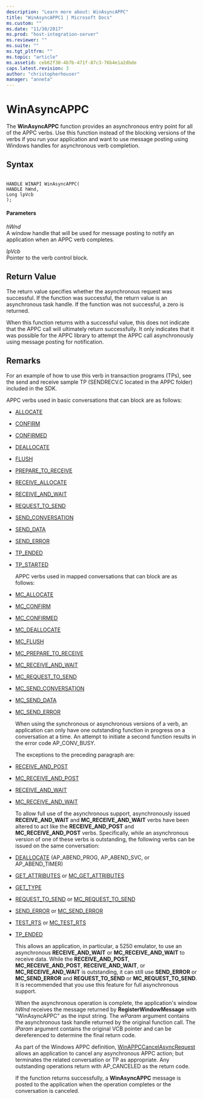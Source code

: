 ```yaml
---
description: "Learn more about: WinAsyncAPPC"
title: "WinAsyncAPPC1 | Microsoft Docs"
ms.custom: ""
ms.date: "11/30/2017"
ms.prod: "host-integration-server"
ms.reviewer: ""
ms.suite: ""
ms.tgt_pltfrm: ""
ms.topic: "article"
ms.assetid: ceb62f30-4b7b-471f-87c3-76b4e1a2dbde
caps.latest.revision: 3
author: "christopherhouser"
manager: "anneta"
---
```

# WinAsyncAPPC
The **WinAsyncAPPC** function provides an asynchronous entry point for all of the APPC verbs. Use this function instead of the blocking versions of the verbs if you run your application and want to use message posting using Windows handles for asynchronous verb completion.  
  
## Syntax  
  
```  
  
HANDLE WINAPI WinAsyncAPPC(   
HANDLE hWnd,  
Long lpVcb  
);  
```  
  
#### Parameters  
 *hWnd*  
 A window handle that will be used for message posting to notify an application when an APPC verb completes.  
  
 *lpVcb*  
 Pointer to the verb control block.  
  
## Return Value  
 The return value specifies whether the asynchronous request was successful. If the function was successful, the return value is an asynchronous task handle. If the function was not successful, a zero is returned.  
  
 When this function returns with a successful value, this does not indicate that the APPC call will ultimately return successfully. It only indicates that it was possible for the APPC library to attempt the APPC call asynchronously using message posting for notification.  
  
## Remarks  
 For an example of how to use this verb in transaction programs (TPs), see the send and receive sample TP (SENDRECV.C located in the APPC folder) included in the SDK.  
  
 APPC verbs used in basic conversations that can block are as follows:  
  
- [ALLOCATE](../core/allocate2.md)  
  
- [CONFIRM](../core/confirm2.md)  
  
- [CONFIRMED](../core/confirmed1.md)  
  
- [DEALLOCATE](../core/deallocate2.md)  
  
- [FLUSH](../core/flush2.md)  
  
- [PREPARE_TO_RECEIVE](../core/prepare-to-receive2.md)  
  
- [RECEIVE_ALLOCATE](../core/receive-allocate1.md)  
  
- [RECEIVE_AND_WAIT](../core/receive-and-wait2.md)  
  
- [REQUEST_TO_SEND](../core/request-to-send1.md)  
  
- [SEND_CONVERSATION](../core/send-conversation2.md)  
  
- [SEND_DATA](../core/send-data1.md)  
  
- [SEND_ERROR](../core/send-error2.md)  
  
- [TP_ENDED](../core/tp-ended1.md)  
  
- [TP_STARTED](../core/tp-started2.md)  
  
  APPC verbs used in mapped conversations that can block are as follows:  
  
- [MC_ALLOCATE](../core/mc-allocate2.md)  
  
- [MC_CONFIRM](../core/mc-confirm2.md)  
  
- [MC_CONFIRMED](../core/mc-confirmed1.md)  
  
- [MC_DEALLOCATE](../core/mc-deallocate2.md)  
  
- [MC_FLUSH](../core/mc-flush1.md)  
  
- [MC_PREPARE_TO_RECEIVE](../core/mc-prepare-to-receive1.md)  
  
- [MC_RECEIVE_AND_WAIT](../core/mc-receive-and-wait2.md)  
  
- [MC_REQUEST_TO_SEND](../core/mc-request-to-send1.md)  
  
- [MC_SEND_CONVERSATION](../core/mc-send-conversation1.md)  
  
- [MC_SEND_DATA](../core/mc-send-data1.md)  
  
- [MC_SEND_ERROR](../core/mc-send-error2.md)  
  
  When using the synchronous or asynchronous versions of a verb, an application can only have one outstanding function in progress on a conversation at a time. An attempt to initiate a second function results in the error code AP_CONV_BUSY.  
  
  The exceptions to the preceding paragraph are:  
  
- [RECEIVE_AND_POST](../core/receive-and-post1.md)  
  
- [MC_RECEIVE_AND_POST](../core/mc-receive-and-post2.md)  
  
- [RECEIVE_AND_WAIT](../core/receive-and-wait2.md)  
  
- [MC_RECEIVE_AND_WAIT](../core/mc-receive-and-wait2.md)  
  
  To allow full use of the asynchronous support, asynchronously issued **RECEIVE_AND_WAIT** and **MC_RECEIVE_AND_WAIT** verbs have been altered to act like the **RECEIVE_AND_POST** and **MC_RECEIVE_AND_POST** verbs. Specifically, while an asynchronous version of one of these verbs is outstanding, the following verbs can be issued on the same conversation:  
  
- [DEALLOCATE](../core/deallocate2.md) (AP_ABEND_PROG, AP_ABEND_SVC, or AP_ABEND_TIMER)  
  
- [GET_ATTRIBUTES](../core/get-attributes2.md) or [MC_GET_ATTRIBUTES](../core/mc-get-attributes2.md)  
  
- [GET_TYPE](../core/get-type2.md)  
  
- [REQUEST_TO_SEND](../core/request-to-send1.md) or [MC_REQUEST_TO_SEND](../core/mc-request-to-send1.md)  
  
- [SEND_ERROR](../core/send-error2.md) or [MC_SEND_ERROR](../core/mc-send-error2.md)  
  
- [TEST_RTS](../core/test-rts2.md) or [MC_TEST_RTS](../core/mc-test-rts2.md)  
  
- [TP_ENDED](../core/tp-ended1.md)  
  
  This allows an application, in particular, a 5250 emulator, to use an asynchronous **RECEIVE_AND_WAIT** or **MC_RECEIVE_AND_WAIT** to receive data. While the **RECEIVE_AND_POST**, **MC_RECEIVE_AND_POST**, **RECEIVE_AND_WAIT**, or **MC_RECEIVE_AND_WAIT** is outstanding, it can still use **SEND_ERROR** or **MC_SEND_ERROR** and **REQUEST_TO_SEND** or **MC_REQUEST_TO_SEND**. It is recommended that you use this feature for full asynchronous support.  
  
  When the asynchronous operation is complete, the application's window *hWnd* receives the message returned by **RegisterWindowMessage** with "WinAsyncAPPC" as the input string. The *wParam* argument contains the asynchronous task handle returned by the original function call. The *lParam* argument contains the original VCB pointer and can be dereferenced to determine the final return code.  
  
  As part of the Windows APPC definition, [WinAPPCCancelAsyncRequest](../core/winappccancelasyncrequest2.md) allows an application to cancel any asynchronous APPC action; but terminates the related conversation or TP as appropriate. Any outstanding operations return with AP_CANCELED as the return code.  
  
  If the function returns successfully, a **WinAsyncAPPC** message is posted to the application when the operation completes or the conversation is canceled.
